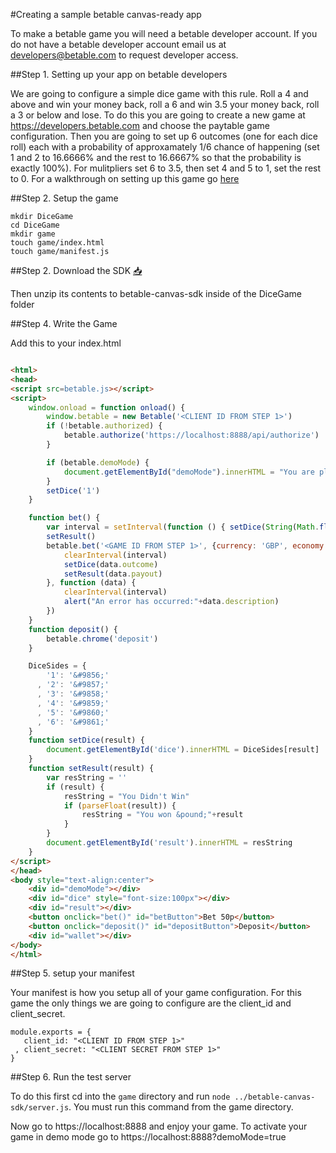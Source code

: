 #Creating a sample betable canvas-ready app

To make a betable game you will need a betable developer account. If you do not have a betable developer account email us at [developers@betable.com](mailto:developers@betable.com?Subject=Request%20for%20a%20Betable%20XHR%20developer%20account%20&Body=Tell%20us%20a%20little%20bit%20about%20yourself%20and%20why%20you%20want%20to%20become%20a%20betable%20developer) to request developer access.

##Step 1. Setting up your app on betable developers

We are going to configure a simple dice game with this rule. Roll a 4 and above and win your money back, roll a 6 and win 3.5 your money back, roll a 3 or below and lose. To do this you are going to create a new game at https://developers.betable.com and choose the paytable game configuration. Then you are going to set up 6 outcomes (one for each dice roll) each with a probability of approxamately 1/6 chance of happening (set 1 and 2 to 16.6666% and the rest to 16.6667% so that the probability is exactly 100%). For mulitpliers set 6 to 3.5, then set 4 and 5 to 1, set the rest to 0. For a walkthrough on setting up this game go [here](DICE_GAME_SETUP.md)

##Step 2. Setup the game

```
mkdir DiceGame
cd DiceGame
mkdir game
touch game/index.html
touch game/manifest.js

```

##Step 2. Download the SDK [:inbox_tray:](https://github.com/betable/betable-canvas-sdk/releases/download/0.1.0/release.zip)

Then unzip its contents to betable-canvas-sdk inside of the DiceGame folder

##Step 4. Write the Game

Add this to your index.html


```html

<html>
<head>
<script src=betable.js></script>
<script>
    window.onload = function onload() {
        window.betable = new Betable('<CLIENT ID FROM STEP 1>')
        if (!betable.authorized) {
            betable.authorize('https://localhost:8888/api/authorize')
        }

        if (betable.demoMode) {
            document.getElementById("demoMode").innerHTML = "You are playing in Demo Mode"
        }
        setDice('1')    
    }

    function bet() {
        var interval = setInterval(function () { setDice(String(Math.floor(Math.random()*6)+1)) }, 100)
        setResult()
        betable.bet('<GAME ID FROM STEP 1>', {currency: 'GBP', economy: 'sandbox', wager: '0.50'}, function (data) {
            clearInterval(interval)
            setDice(data.outcome)
            setResult(data.payout)
        }, function (data) {
            clearInterval(interval)
            alert("An error has occurred:"+data.description)
        })
    }
    function deposit() {
        betable.chrome('deposit')
    }

    DiceSides = {
        '1': '&#9856;'
      , '2': '&#9857;'
      , '3': '&#9858;'
      , '4': '&#9859;'
      , '5': '&#9860;'
      , '6': '&#9861;'
    }
    function setDice(result) {
        document.getElementById('dice').innerHTML = DiceSides[result]
    }
    function setResult(result) {
        var resString = ''
        if (result) {
            resString = "You Didn't Win"
            if (parseFloat(result)) {
                resString = "You won &pound;"+result
            }
        }
        document.getElementById('result').innerHTML = resString
    }
</script>
</head>
<body style="text-align:center">
    <div id="demoMode"></div>
    <div id="dice" style="font-size:100px"></div>
    <div id="result"></div>
    <button onclick="bet()" id="betButton">Bet 50p</button>
    <button onclick="deposit()" id="depositButton">Deposit</button>
    <div id="wallet"></div>
</body>
</html>

```

##Step 5. setup your manifest

Your manifest is how you setup all of your game configuration. For this game the only things we are going to configure are the client_id and client_secret.

```
module.exports = {
   client_id: "<CLIENT ID FROM STEP 1>"
 , client_secret: "<CLIENT SECRET FROM STEP 1>"
}
```

##Step 6. Run the test server

To do this first cd into the `game` directory and run `node ../betable-canvas-sdk/server.js`. You must run this command from the game directory.

Now go to https://localhost:8888 and enjoy your game. To activate your game in demo mode go to https://localhost:8888?demoMode=true


